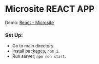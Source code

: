 # Microsite REACT APP

Demo: [React - Microsite](https://xnabeelali.github.io/react-microsite)

### Set Up:

- Go to main directory.
- Install packages, `npm i`.
- Run server, `npm run start`.
